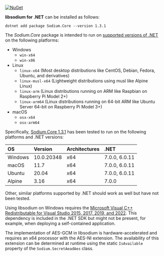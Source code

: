[![NuGet](https://img.shields.io/nuget/vpre/Sodium.Core)](https://www.nuget.org/packages/Sodium.Core/1.3.1)

**libsodium for .NET** can be installed as follows:

    dotnet add package Sodium.Core --version 1.3.1

The *Sodium.Core* package is intended to run on
[supported versions of .NET](https://dotnet.microsoft.com/en-us/platform/support/policy/dotnet-core)
on the following platforms:

* Windows
    * `win-x64`
    * `win-x86`
* Linux
    * `linux-x64` (Most desktop distributions like CentOS, Debian, Fedora, Ubuntu, and derivatives)
    * `linux-musl-x64` (Lightweight distributions using musl like Alpine Linux)
    * `linux-arm` (Linux distributions running on ARM like Raspbian on Raspberry Pi Model 2+)
    * `linux-arm64` (Linux distributions running on 64-bit ARM like Ubuntu Server 64-bit on Raspberry Pi Model 3+)
* macOS
    * `osx-x64`
    * `osx-arm64`

Specifically,
[Sodium.Core 1.3.1](https://www.nuget.org/packages/Sodium.Core/1.3.1)
has been tested to run on the following platforms and .NET versions:

| OS       | Version    | Architectures | .NET          |
|:---------|:---------- |:------------- |:--------------|
| Windows  | 10.0.20348 | x64           | 7.0.0, 6.0.11 |
| macOS    | 11.7       | x64           | 7.0.0, 6.0.11 |
| Ubuntu   | 20.04      | x64           | 7.0.0, 6.0.11 |
| Alpine   | 3.16       | x64           | 7.0.0         |

Other, similar platforms supported by .NET should work as well but have not been tested.

Using libsodium on Windows requires the
[Microsoft Visual C++ Redistributable for Visual Studio 2015, 2017, 2019, and 2022](https://support.microsoft.com/en-us/help/2977003/the-latest-supported-visual-c-downloads).
This dependency is included in the .NET SDK but might
not be present, for example, when deploying a self-contained application.

The implementation of AES-GCM in libsodium is hardware-accelerated and requires an
x64 processor with the AES-NI extension. The availability of this extension can
be determined at runtime using the static `IsAvailable` property of the
`Sodium.SecretAeadAes` class.

